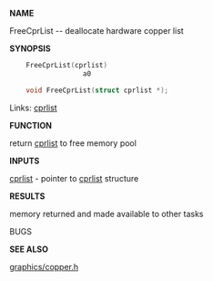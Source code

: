 
**NAME**

FreeCprList -- deallocate hardware copper list

**SYNOPSIS**

```c
    FreeCprList(cprlist)
                  a0

    void FreeCprList(struct cprlist *);

```
Links: [cprlist](_00AD) 

**FUNCTION**

return [cprlist](_00AD) to free memory pool

**INPUTS**

[cprlist](_00AD) - pointer to [cprlist](_00AD) structure

**RESULTS**

memory returned and made available to other tasks

BUGS

**SEE ALSO**

[graphics/copper.h](_00AD)
